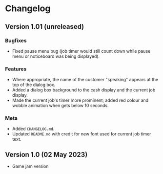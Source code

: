 # Changelog

## Version 1.01 (unreleased)
### Bugfixes
- Fixed pause menu bug (job timer would still count down while pause menu or noticeboard was being displayed).

### Features
- Where appropriate, the name of the customer "speaking" appears at the top of the dialog box.
- Added a dialog box background to the cash display and the current job display.
- Made the current job's timer more prominent; added red colour and wobble animation when gets below 10 seconds.

### Meta
- Added `CHANGELOG.md`.
- Updated `README.md` with credit for new font used for current job timer text.

## Version 1.0 (02 May 2023)
- Game jam version
